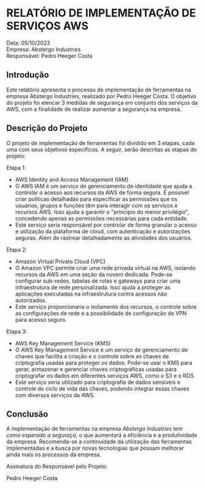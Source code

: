 # RELATÓRIO DE IMPLEMENTAÇÃO DE SERVIÇOS AWS

Data: 05/10/2023   
Empresa: Abstergo Industries   
Responsável: Pedro Heeger Costa   

## Introdução
Este relatório apresenta o processo de implementação de ferramentas na empresa Abstergo Industries, realizado por Pedro Heeger Costa. O objetivo do projeto foi elencar 3 medidas de segurança em conjunto dos serviços da AWS, com a finalidade de realizar aumentar a segurança na empresa.

## Descrição do Projeto
O projeto de implementação de ferramentas foi dividido em 3 etapas, cada uma com seus objetivos específicos. A seguir, serão descritas as etapas do projeto:

Etapa 1: 
- AWS Identity and Access Management (IAM)
- O AWS IAM é um serviço de gerenciamento de identidade que ajuda a controlar o acesso aos recursos da AWS de forma segura. É possível criar políticas detalhadas para especificar as permissões que os usuários, grupos e funções têm para interagir com os serviços e recursos AWS. Isso ajuda a garantir o "princípio do menor privilégio", concedendo apenas as permissões necessárias para cada entidade.
- Este serviço seria responsável por controlar de forma granular o acesso e utilização da plataforma de cloud, com autenticação e autorizações seguras. Além de rastrear detalhadamente as atividades dos usuários.

Etapa 2: 
- Amazon Virtual Private Cloud (VPC)
- O Amazon VPC permite criar uma rede privada virtual na AWS, isolando recursos da AWS em uma seção da nuvem dedicada. Pode-se configurar sub-redes, tabelas de rotas e gateways para criar uma infraestrutura de rede personalizada. Isso ajuda a proteger as aplicações executadas na infraestrutura contra acessos não autorizados.
- Este serviço proporcionaria o isolamento dos recursos, o controle sobre as configurações de rede e a possibilidade de configuração de VPN para acesso seguro.

Etapa 3: 
- AWS Key Management Service (KMS)
- O AWS Key Management Service é um serviço de gerenciamento de chaves que facilita a criação e o controle sobre as chaves de criptografia usadas para proteger os dados. Pode-se usar o KMS para gerar, armazenar e gerenciar chaves criptográficas usadas para criptografar os dados em diferentes serviços AWS, como o S3 e o RDS.
- Este serviço seria utilizado para criptografia de dados sensíveis e controle do ciclo de vida das chaves, podendo integrar essas chaves com diversos serviços da AWS.


## Conclusão
A implementação de ferramentas na empresa *Abstergo Industries tem como esperado a seguraça*, o que aumentará a eficiência e a produtividade da empresa. Recomenda-se a continuidade da utilização das ferramentas implementadas e a busca por novas tecnologias que possam melhorar ainda mais os processos da empresa.

<!-- ## Anexos

[lista de anexos, como manuais, documentos, planilhas, entre outros] -->

Assinatura do Responsável pelo Projeto:

Pedro Heeger Costa